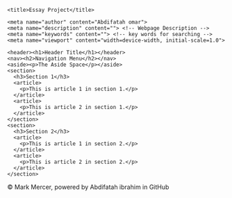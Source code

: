 <!DOCTYPE html>

<html lang="en" dir="ltr">

  <head>
    <meta charset="utf-8">

    <title>Essay Project</title>

    <meta name="author" content="Abdifatah omar">
    <meta name="description" content=""> <!-- Webpage Description -->
    <meta name="keywords" content=""> <!-- key words for searching -->
    <meta name="viewport" content="width=device-width, initial-scale=1.0">

  </head>

  <body>

    <header><h1>Header Title</h1></header>
    <nav><h2>Navigation Menu</h2></nav>
    <aside><p>The Aside Space</p></aside>
    <section>
      <h3>Section 1</h3>
      <article>
        <p>This is article 1 in section 1.</p>
      </article>
      <article>
        <p>This is article 2 in section 1.</p>
      </article>
    </section>
    <section>
      <h3>Section 2</h3>
      <article>
        <p>This is article 1 in section 2.</p>
      </article>
      <article>
        <p>This is article 2 in section 2.</p>
      </article>
    </section>

  </body>

  <footer>
    <p>&copy Mark Mercer, powered by Abdifatah ibrahim in GitHub</p>
  </footer>

</html>
